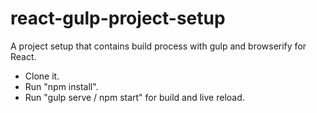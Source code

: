 # react-gulp-project-setup
A project setup that contains build process with gulp and browserify for React.

- Clone it.
- Run "npm install".
- Run "gulp serve / npm start" for build and live reload.

